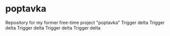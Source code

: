 # poptavka
Repository for my former free-time project "poptavka"
Trigger delta
Trigger delta
Trigger delta
Trigger delta
Trigger delta
